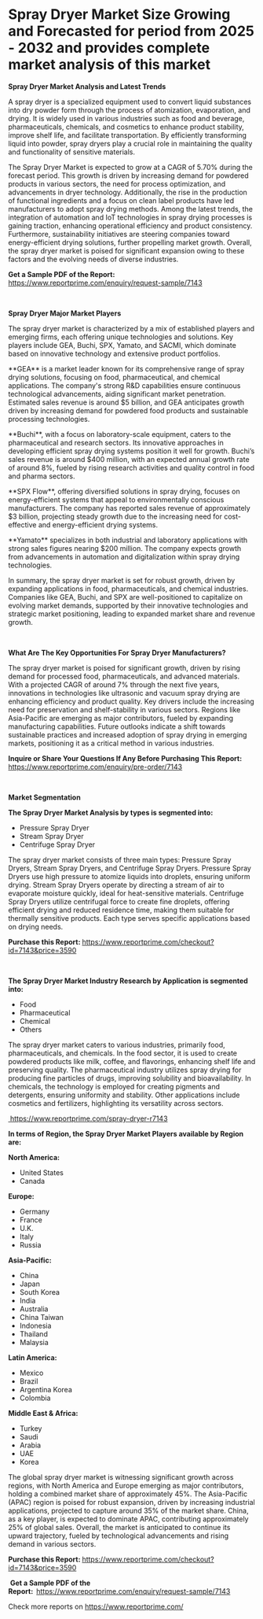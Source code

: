<p><h1>Spray Dryer Market Size Growing and Forecasted for period from 2025 - 2032 and provides complete market analysis of this market</h1></p><p><strong>Spray Dryer Market Analysis and Latest Trends</strong></p>
<p><p>A spray dryer is a specialized equipment used to convert liquid substances into dry powder form through the process of atomization, evaporation, and drying. It is widely used in various industries such as food and beverage, pharmaceuticals, chemicals, and cosmetics to enhance product stability, improve shelf life, and facilitate transportation. By efficiently transforming liquid into powder, spray dryers play a crucial role in maintaining the quality and functionality of sensitive materials.</p><p>The Spray Dryer Market is expected to grow at a CAGR of 5.70% during the forecast period. This growth is driven by increasing demand for powdered products in various sectors, the need for process optimization, and advancements in dryer technology. Additionally, the rise in the production of functional ingredients and a focus on clean label products have led manufacturers to adopt spray drying methods. Among the latest trends, the integration of automation and IoT technologies in spray drying processes is gaining traction, enhancing operational efficiency and product consistency. Furthermore, sustainability initiatives are steering companies toward energy-efficient drying solutions, further propelling market growth. Overall, the spray dryer market is poised for significant expansion owing to these factors and the evolving needs of diverse industries.</p></p>
<p><strong>Get a Sample PDF of the Report:&nbsp;</strong> <a href="https://www.reportprime.com/enquiry/request-sample/7143?utm_campaign=2669&utm_medium=2&utm_source=Github&utm_content=ia&utm_term=19032025&utm_id=spray-dryer">https://www.reportprime.com/enquiry/request-sample/7143</a></p>
<p>&nbsp;</p>
<p><strong>Spray Dryer Major Market Players</strong></p>
<p><p>The spray dryer market is characterized by a mix of established players and emerging firms, each offering unique technologies and solutions. Key players include GEA, Buchi, SPX, Yamato, and SACMI, which dominate based on innovative technology and extensive product portfolios. </p><p>**GEA** is a market leader known for its comprehensive range of spray drying solutions, focusing on food, pharmaceutical, and chemical applications. The company's strong R&D capabilities ensure continuous technological advancements, aiding significant market penetration. Estimated sales revenue is around $5 billion, and GEA anticipates growth driven by increasing demand for powdered food products and sustainable processing technologies.</p><p>**Buchi**, with a focus on laboratory-scale equipment, caters to the pharmaceutical and research sectors. Its innovative approaches in developing efficient spray drying systems position it well for growth. Buchi’s sales revenue is around $400 million, with an expected annual growth rate of around 8%, fueled by rising research activities and quality control in food and pharma sectors.</p><p>**SPX Flow**, offering diversified solutions in spray drying, focuses on energy-efficient systems that appeal to environmentally conscious manufacturers. The company has reported sales revenue of approximately $3 billion, projecting steady growth due to the increasing need for cost-effective and energy-efficient drying systems.</p><p>**Yamato** specializes in both industrial and laboratory applications with strong sales figures nearing $200 million. The company expects growth from advancements in automation and digitalization within spray drying technologies.</p><p>In summary, the spray dryer market is set for robust growth, driven by expanding applications in food, pharmaceuticals, and chemical industries. Companies like GEA, Buchi, and SPX are well-positioned to capitalize on evolving market demands, supported by their innovative technologies and strategic market positioning, leading to expanded market share and revenue growth.</p></p>
<p>&nbsp;</p>
<p><strong>What Are The Key Opportunities For Spray Dryer Manufacturers?</strong></p>
<p><p>The spray dryer market is poised for significant growth, driven by rising demand for processed food, pharmaceuticals, and advanced materials. With a projected CAGR of around 7% through the next five years, innovations in technologies like ultrasonic and vacuum spray drying are enhancing efficiency and product quality. Key drivers include the increasing need for preservation and shelf-stability in various sectors. Regions like Asia-Pacific are emerging as major contributors, fueled by expanding manufacturing capabilities. Future outlooks indicate a shift towards sustainable practices and increased adoption of spray drying in emerging markets, positioning it as a critical method in various industries.</p></p>
<p><strong>Inquire or Share Your Questions If Any Before Purchasing This Report:</strong> <a href="https://www.reportprime.com/enquiry/pre-order/7143?utm_campaign=2669&utm_medium=2&utm_source=Github&utm_content=ia&utm_term=19032025&utm_id=spray-dryer">https://www.reportprime.com/enquiry/pre-order/7143</a></p>
<p>&nbsp;</p>
<p><strong>Market Segmentation</strong></p>
<p><strong>The Spray Dryer Market Analysis by types is segmented into:</strong></p>
<p><ul><li>Pressure Spray Dryer</li><li>Stream Spray Dryer</li><li>Centrifuge Spray Dryer</li></ul></p>
<p><p>The spray dryer market consists of three main types: Pressure Spray Dryers, Stream Spray Dryers, and Centrifuge Spray Dryers. Pressure Spray Dryers use high pressure to atomize liquids into droplets, ensuring uniform drying. Stream Spray Dryers operate by directing a stream of air to evaporate moisture quickly, ideal for heat-sensitive materials. Centrifuge Spray Dryers utilize centrifugal force to create fine droplets, offering efficient drying and reduced residence time, making them suitable for thermally sensitive products. Each type serves specific applications based on drying needs.</p></p>
<p><strong>Purchase this Report:&nbsp;</strong><a href="https://www.reportprime.com/checkout?id=7143&price=3590&utm_campaign=2669&utm_medium=2&utm_source=Github&utm_content=ia&utm_term=19032025&utm_id=spray-dryer">https://www.reportprime.com/checkout?id=7143&price=3590</a></p>
<p>&nbsp;</p>
<p><strong>The Spray Dryer Market Industry Research by Application is segmented into:</strong></p>
<p><ul><li>Food</li><li>Pharmaceutical</li><li>Chemical</li><li>Others</li></ul></p>
<p><p>The spray dryer market caters to various industries, primarily food, pharmaceuticals, and chemicals. In the food sector, it is used to create powdered products like milk, coffee, and flavorings, enhancing shelf life and preserving quality. The pharmaceutical industry utilizes spray drying for producing fine particles of drugs, improving solubility and bioavailability. In chemicals, the technology is employed for creating pigments and detergents, ensuring uniformity and stability. Other applications include cosmetics and fertilizers, highlighting its versatility across sectors.</p></p>
<p><a href="https://www.reportprime.com/spray-dryer-r7143?utm_campaign=2669&utm_medium=2&utm_source=Github&utm_content=ia&utm_term=19032025&utm_id=spray-dryer">&nbsp;https://www.reportprime.com/spray-dryer-r7143</a></p>
<p><strong>In terms of Region, the Spray Dryer Market Players available by Region are:</strong></p>
<p>
    <p> <strong> North America: </strong>
        <ul>
            <li>United States</li>
            <li>Canada</li>
        </ul>
        </p> 
    <p> <strong> Europe: </strong>
        <ul>
            <li>Germany</li>
            <li>France</li>
            <li>U.K.</li>
            <li>Italy</li>
            <li>Russia</li>
        </ul>
        </p> 
    <p> <strong> Asia-Pacific: </strong>
        <ul>
            <li>China</li>
            <li>Japan</li>
            <li>South Korea</li>
            <li>India</li>
            <li>Australia</li>
            <li>China Taiwan</li>
            <li>Indonesia</li>
            <li>Thailand</li>
            <li>Malaysia</li>
        </ul>
        </p> 
    <p> <strong> Latin America: </strong>
        <ul>
            <li>Mexico</li>
            <li>Brazil</li>
            <li>Argentina Korea</li>
            <li>Colombia</li>
        </ul>
        </p> 
    <p> <strong> Middle East & Africa: </strong>
        <ul>
            <li>Turkey</li>
            <li>Saudi</li>
            <li>Arabia</li>
            <li>UAE</li>
            <li>Korea</li>
        </ul>
    </p>
    </p>
<p><p>The global spray dryer market is witnessing significant growth across regions, with North America and Europe emerging as major contributors, holding a combined market share of approximately 45%. The Asia-Pacific (APAC) region is poised for robust expansion, driven by increasing industrial applications, projected to capture around 35% of the market share. China, as a key player, is expected to dominate APAC, contributing approximately 25% of global sales. Overall, the market is anticipated to continue its upward trajectory, fueled by technological advancements and rising demand in various sectors.</p></p>
<p><strong>Purchase this Report: </strong><a href="https://www.reportprime.com/checkout?id=7143&price=3590&utm_campaign=2669&utm_medium=2&utm_source=Github&utm_content=ia&utm_term=19032025&utm_id=spray-dryer">https://www.reportprime.com/checkout?id=7143&price=3590</a></p>
<p>&nbsp;<strong>Get a Sample PDF of the Report:&nbsp;&nbsp;</strong><a href="https://www.reportprime.com/enquiry/request-sample/7143?utm_campaign=2669&utm_medium=2&utm_source=Github&utm_content=ia&utm_term=19032025&utm_id=spray-dryer">https://www.reportprime.com/enquiry/request-sample/7143</a></p>
<p><strong></strong></p>
<p>Check more reports on <a href="https://www.reportprime.com/?utm_campaign=2669&utm_medium=2&utm_source=Github&utm_content=ia&utm_term=19032025&utm_id=spray-dryer">https://www.reportprime.com/</a></p>